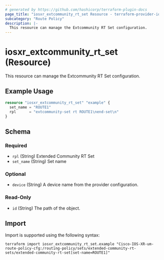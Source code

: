 ```yaml
---
# generated by https://github.com/hashicorp/terraform-plugin-docs
page_title: "iosxr_extcommunity_rt_set Resource - terraform-provider-iosxr"
subcategory: "Route Policy"
description: |-
  This resource can manage the Extcommunity RT Set configuration.
---
```


# iosxr_extcommunity_rt_set (Resource)

This resource can manage the Extcommunity RT Set configuration.

## Example Usage

```terraform
resource "iosxr_extcommunity_rt_set" "example" {
  set_name = "ROUTE1"
  rpl      = "extcommunity-set rt ROUTE1\nend-set\n"
}
```

<!-- schema generated by tfplugindocs -->
## Schema

### Required

- `rpl` (String) Extended Community RT Set
- `set_name` (String) Set name

### Optional

- `device` (String) A device name from the provider configuration.

### Read-Only

- `id` (String) The path of the object.

## Import

Import is supported using the following syntax:

```shell
terraform import iosxr_extcommunity_rt_set.example "Cisco-IOS-XR-um-route-policy-cfg:/routing-policy/sets/extended-community-rt-sets/extended-community-rt-set[set-name=ROUTE1]"
```
